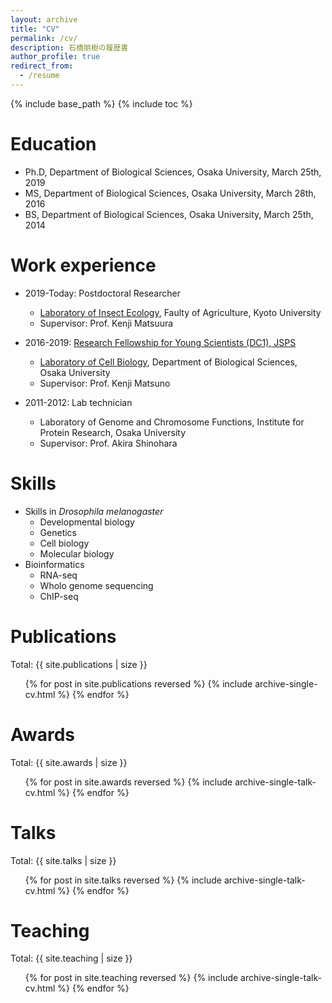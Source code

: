 ```yaml
---
layout: archive
title: "CV"
permalink: /cv/
description: 石橋朋樹の履歴書
author_profile: true
redirect_from:
  - /resume
---
```


{% include base_path %}
{% include toc %}

# Education

- Ph.D, Department of Biological Sciences, Osaka University, March 25th, 2019
- MS, Department of Biological Sciences, Osaka University, March 28th, 2016
- BS, Department of Biological Sciences, Osaka University, March 25th, 2014

# Work experience

- 2019-Today: Postdoctoral Researcher
  - [Laboratory of Insect Ecology](http://www.insecteco.kais.kyoto-u.ac.jp/englishpage.html), Faulty of Agriculture, Kyoto University
  - Supervisor: Prof. Kenji Matsuura

- 2016-2019: [Research Fellowship for Young Scientists (DC1), JSPS](https://kaken.nii.ac.jp/en/grant/KAKENHI-PROJECT-16J01027/)
  - [Laboratory of Cell Biology](http://www.bio.sci.osaka-u.ac.jp/bio_web/lab_page/matsuno/Etop.html), Department of Biological Sciences, Osaka University
  - Supervisor: Prof. Kenji Matsuno

- 2011-2012: Lab technician
  - Laboratory of Genome and Chromosome Functions, Institute for Protein Research, Osaka University
  - Supervisor: Prof. Akira Shinohara

# Skills

- Skills in *Drosophila melanogaster*
  - Developmental biology
  - Genetics
  - Cell biology
  - Molecular biology
- Bioinformatics
  - RNA-seq
  - Wholo genome sequencing
  - ChIP-seq

# Publications

Total: {{ site.publications | size }}

  <ul>{% for post in site.publications reversed %}
    {% include archive-single-cv.html %}
  {% endfor %}</ul>

# Awards

Total: {{ site.awards | size }}

  <ul>{% for post in site.awards reversed %}
    {% include archive-single-talk-cv.html %}
  {% endfor %}</ul>

# Talks

Total: {{ site.talks | size }}

  <ul>{% for post in site.talks reversed %}
    {% include archive-single-talk-cv.html %}
  {% endfor %}</ul>

# Teaching

Total: {{ site.teaching | size }}

  <ul>{% for post in site.teaching reversed %}
    {% include archive-single-talk-cv.html %}
  {% endfor %}</ul>
